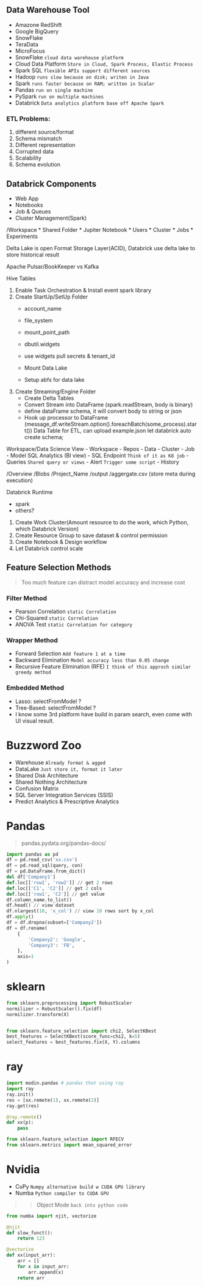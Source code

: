 ## Data Warehouse Tool
- Amazone RedShift
- Google BigQuery
- SnowFlake
- TeraData
- MicroFocus
- SnowFlake `cloud data warehouse platform`
- Cloud Data Platform `Store in Cloud, Spark Process, Elastic Process`
- Spark SQL `flexible APIs support different sources`
- Hadoop `runs slow because on disk; writen in Java`
- Spark `runs faster because on RAM; written in Scalar`
- Pandas `run on single machine`
- PySpark `run on multiple machines`
- Databrick `Data analytics platform base off Apache Spark`


### ETL Problems:
1. different source/format
2. Schema mismatch
3. Different representation
4. Corrupted data
5. Scalability
6. Schema evolution


## Databrick Components
- Web App
- Notebooks
- Job & Queues
- Cluster Management(Spark)

/Workspace
    * Shared Folder
    * Jupiter Notebook
    * Users
    * Cluster
    * Jobs
    * Experiments

Delta Lake is open Format Storage Layer(ACID), Databrick use delta lake to store historical result

Apache Pulsar/BookKeeper vs Kafka

Hive Tables
1. Enable Task Orchestration & Install event spark library
2. Create StartUp/SetUp Folder
    * account_name
    * file_system
    * mount_point_path

    * dbutil.widgets
    * use widgets pull secrets & tenant_id

    * Mount Data Lake
    * Setup abfs for data lake
3. Create Streaming/Engine Folder
    * Create Delta Tables
    * Convert Stream into DataFrame (spark.readStream, body is binary)
    * define dataFrame schema, it will convert body to string or json
    * Hook up processor to DataFrame (message_df.writeStream.option().foreachBatch(some_process).start())
Data Table for ETL, can upload example.json let databrick auto create schema;


Workspace/Data Science View
    - Workspace
    - Repos
    - Data
    - Cluster
    - Job
    - Model
SQL Analytics (BI view)
    - SQL Endpoint `Think of it as K8 job`
    - Queries `Shared query or views`
    - Alert `Trigger some script`
    - History



/Overview
    /Blobs
        /Project_Name
            /output
                /aggergate.csv (store meta during execution)
                    


Databrick Runtime
- spark
- others?


1. Create Work Cluster(Amount resource to do the work, which Python, which Databrick Version)
2. Create Resource Group to save dataset & control permission
3. Create Notebook & Design workflow
4. Let Databrick control scale 

## Feature Selection Methods
> Too much feature can distract model accuracy and increase cost
### Filter Method
   - Pearson Correlation `static Correlation`
   - Chi-Squared `static Correlation`
   - ANOVA Test `static Correlation for category`
### Wrapper Method
   - Forward Selection `Add feature 1 at a time`
   - Backward Elimination `Model accuracy less than 0.05 change`
   - Recursive Feature Elimination (RFE) `I think of this approch similar greedy method`
### Embedded Method
   - Lasso: selectFromModel ?
   - Tree-Based: selectFromModel ?
   - I know some 3rd platform have build in param search, even come with UI visual result.

# Buzzword Zoo
- Warehouse `Already format & agged`
- DataLake `Just store it, format it later`
- Shared Disk Architecture
- Shared Nothing Architecture
- Confusion Matrix
- SQL Server Integration Services (SSIS)
- Predict Analytics & Prescriptive Analytics 

# Pandas
> pandas.pydata.org/pandas-docs/
```py
import pandas as pd
df = pd.read_csv('xx.csv')
df = pd.read_sql(query, con)
df = pd.DataFrame.from_dict()
del df['Company1']
def.loc[['row1', 'row2']] // get 2 rows
def.loc[['C1', 'C2']] // get 2 cols
def.loc[['row1', 'C2']] // get value
df.column_name.to_list()
df.head() // view dataset
df.nlargest(10, 'x_col') // view 10 rows sort by x_col
df.apply()
df = df.dropna(subset=['Company2'])
df = df.rename(
    {
        'Company2': 'Google',
        'Company3': 'FB',
    },
    axis=1
)
```

# sklearn
```py
from sklearn.preprocessing import RobustScaler
normilizer = RobustScaler().fix(df)
normilizer.transform(X)


from sklearn.feature_selection import chi2, SelectKBest
best_features = SelectKBest(score_func=chi2, k=5)
select_features = best_features.fix(X, Y).columns
```

# ray
```py
import modin.pandas # pandas that using ray
import ray
ray.init()
res = [xx.remote(1), xx.remote(2)]
ray.get(res)

@ray.remote()
def xx(p):
    pass

from sklearn.feature_selection import RFECV
from sklearn.metrics import mean_squared_error


```

# Nvidia
- CuPy `Numpy alternative build w CUDA GPU library`
- Numba `Python compiler to CUDA GPU`
>> Object Mode `back into python code`

```py
from numba import njit, vectorize

@njit
def slow_funct():
    return 123

@vectorize
def xx(input_arr):
    arr = []
    for x in input_arr:
        arr.append(x)
    return arr
```